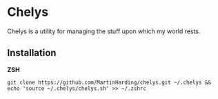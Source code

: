 # Chelys

Chelys is a utility for managing the stuff upon which my world rests.

## Installation

**ZSH**
```shell
git clone https://github.com/MartinHarding/chelys.git ~/.chelys && echo 'source ~/.chelys/chelys.sh' >> ~/.zshrc
```
